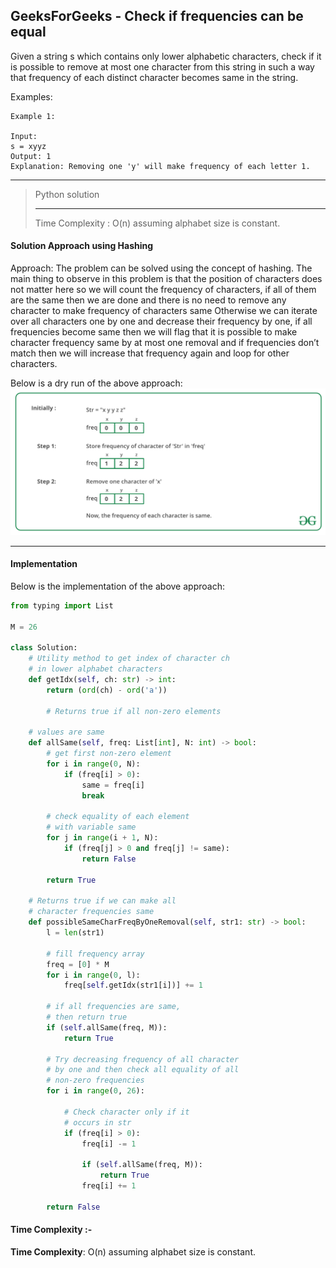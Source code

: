 ## GeeksForGeeks - Check if frequencies can be equal

Given a string s which contains only lower alphabetic characters, check if it is possible to remove at most one character from this string in such a way that frequency of each distinct character becomes same in the string.

Examples:

```
Example 1:

Input:
s = xyyz
Output: 1
Explanation: Removing one 'y' will make frequency of each letter 1.
```
_____

> Python solution 
> ______________________
>
> Time Complexity   : O(n) assuming alphabet size is constant.
>

#### Solution Approach using Hashing

Approach: The problem can be solved using the concept of hashing. The main thing to observe in this problem is that the position of characters does not matter here so we will count the frequency of characters, if all of them are the same then we are done and there is no need to remove any character to make frequency of characters same Otherwise we can iterate over all characters one by one and decrease their frequency by one, if all frequencies become same then we will flag that it is possible to make character frequency same by at most one removal and if frequencies don’t match then we will increase that frequency again and loop for other characters.

Below is a dry run of the above approach:
![Figure 1](Solution_Fig_1.png)
______

#### Implementation

Below is the implementation of the above approach:
```python
from typing import List

M = 26

class Solution:
    # Utility method to get index of character ch
    # in lower alphabet characters
    def getIdx(self, ch: str) -> int:
        return (ord(ch) - ord('a'))

        # Returns true if all non-zero elements

    # values are same
    def allSame(self, freq: List[int], N: int) -> bool:
        # get first non-zero element
        for i in range(0, N):
            if (freq[i] > 0):
                same = freq[i]
                break

        # check equality of each element
        # with variable same
        for j in range(i + 1, N):
            if (freq[j] > 0 and freq[j] != same):
                return False

        return True

    # Returns true if we can make all
    # character frequencies same
    def possibleSameCharFreqByOneRemoval(self, str1: str) -> bool:
        l = len(str1)

        # fill frequency array
        freq = [0] * M
        for i in range(0, l):
            freq[self.getIdx(str1[i])] += 1

        # if all frequencies are same,
        # then return true
        if (self.allSame(freq, M)):
            return True

        # Try decreasing frequency of all character
        # by one and then check all equality of all
        # non-zero frequencies
        for i in range(0, 26):

            # Check character only if it
            # occurs in str
            if (freq[i] > 0):
                freq[i] -= 1

                if (self.allSame(freq, M)):
                    return True
                freq[i] += 1

        return False
```

#### Time Complexity :-
**Time Complexity**: O(n) assuming alphabet size is constant. 
